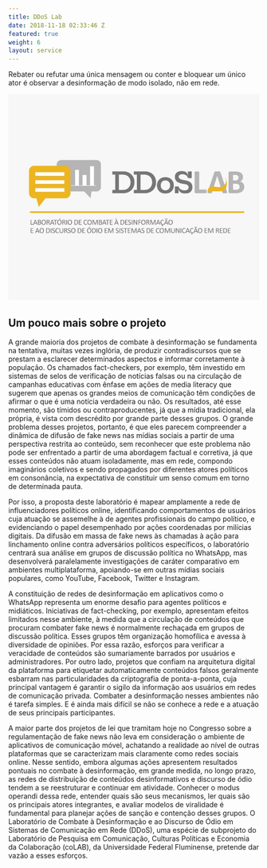 ```yaml
---
title: DDoS Lab
date: 2018-11-18 02:33:46 Z
featured: true
weight: 6
layout: service
---
```


Rebater ou refutar uma única mensagem ou conter e bloquear um único ator é observar a desinformação de modo isolado, não em rede.

![DDoS Lab](/images/services/ddoslab.jpeg)

## Um pouco mais sobre o projeto

A grande maioria dos projetos de combate à desinformação se fundamenta na tentativa, muitas vezes inglória, de produzir contradiscursos que se prestam a esclarecer determinados aspectos e informar corretamente à população. Os chamados fact-checkers, por exemplo, têm investido em sistemas de selos de verificação de notícias falsas ou na circulação de campanhas educativas com ênfase em ações de media literacy que sugerem que apenas os grandes meios de comunicação têm condições de afirmar o que é uma notícia verdadeira ou não. Os resultados, até esse momento, são tímidos ou contraproducentes, já que a mídia tradicional, ela própria, é vista com descrédito por grande parte desses grupos. O grande problema desses projetos, portanto, é que eles parecem compreender a dinâmica de difusão de fake news nas mídias sociais a partir de uma perspectiva restrita ao conteúdo, sem reconhecer que este problema não pode ser enfrentado a partir de uma abordagem factual e corretiva, já que esses conteúdos não atuam isoladamente, mas em rede, compondo imaginários coletivos e sendo propagados por diferentes atores políticos em consonância, na expectativa de constituir um senso comum em torno de determinada pauta.

Por isso, a proposta deste laboratório é mapear amplamente a rede de influenciadores políticos online, identificando comportamentos de usuários cuja atuação se assemelhe à de agentes profissionais do campo político, e evidenciando o papel desempenhado por ações coordenadas por milícias digitais. Da difusão em massa de fake news às chamadas à ação para linchamento online contra adversários políticos específicos, o laboratório centrará sua análise em grupos de discussão política no WhatsApp, mas desenvolverá paralelamente investigações de caráter comparativo em ambientes multiplataforma, apoiando-se em outras mídias sociais populares, como YouTube, Facebook, Twitter e Instagram.

A constituição de redes de desinformação em aplicativos como o WhatsApp representa um enorme desafio para agentes políticos e midiáticos. Iniciativas de fact-checking, por exemplo, apresentam efeitos limitados nesse ambiente, à medida que a circulação de conteúdos que procuram combater fake news é normalmente rechaçada em grupos de discussão política. Esses grupos têm organização homofílica e avessa à diversidade de opiniões. Por essa razão, esforços para verificar a veracidade de conteúdos são sumariamente barrados por usuários e administradores. Por outro lado, projetos que confiam na arquitetura digital da plataforma para etiquetar automaticamente conteúdos falsos geralmente esbarram nas particularidades da criptografia de ponta-a-ponta, cuja principal vantagem é garantir o sigilo da informação aos usuários em redes de comunicação privada. Combater a desinformação nesses ambientes não é tarefa simples. E é ainda mais difícil se não se conhece a rede e a atuação de seus principais participantes.

A maior parte dos projetos de lei que tramitam hoje no Congresso sobre a regulamentação de fake news não leva em consideração o ambiente de aplicativos de comunicação móvel, achatando a realidade ao nível de outras plataformas que se caracterizam mais claramente como redes sociais online. Nesse sentido, embora algumas ações apresentem resultados pontuais no combate à desinformação, em grande medida, no longo prazo, as redes de distribuição de conteúdos desinformativos e discurso de ódio tendem a se reestruturar e continuar em atividade. Conhecer o modus operandi dessa rede, entender quais são seus mecanismos, ler quais são os principais atores integrantes, e avaliar modelos de viralidade é fundamental para planejar ações de sanção e contenção desses grupos. O Laboratório de Combate à Desinformação e ao Discurso de Ódio em Sistemas de Comunicação em Rede (DDoS), uma espécie de subprojeto do Laboratório de Pesquisa em Comunicação, Culturas Políticas e Economia da Colaboração (coLAB), da Universidade Federal Fluminense, pretende dar vazão a esses esforços.
